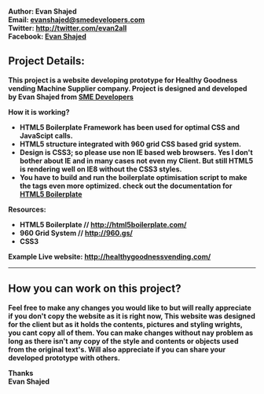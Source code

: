 <b>Author: Evan Shajed<b><br/>
Email: evanshajed@smedevelopers.com<br/>
Twitter: http://twitter.com/evan2all<br/>
Facebook: <a href="http://www.facebook.com/pages/Evan-Shajed/209055945803472">Evan Shajed</a>

Project Details:
------------------------------------------------------
This project is a website developing prototype for Healthy Goodness vending Machine Supplier company. Project is designed and developed by Evan Shajed from <a href="http://smedevelopers.com">SME Developers</a>

<b>How it is working?</b><br/>
- HTML5 Boilerplate Framework has been used for optimal CSS and JavaScipt calls.<br/>
- HTML5 structure integrated with 960 grid CSS based grid system.<br/>
- Design is CSS3; so please use non IE based web browsers. Yes I don't bother about IE and in many cases not even my Client. But still HTML5 is rendering well on IE8 without the CSS3 styles.<br/>
- You have to build and run the boilerplate optimisation script to make the tags even more optimized. check out the documentation for <a href="https://github.com/paulirish/html5-boilerplate/wiki">HTML5 Boilerplate</a>



Resources:
- HTML5 Boilerplate // http://html5boilerplate.com/
- 960 Grid System // http://960.gs/
- CSS3


Example Live website: http://healthygoodnessvending.com/

------------------------------------------------------------

How you can work on this project?
-----------------------------------
Feel free to make any changes you would like to but will really appreciate if you don't copy the website as it is right now, This website was designed for the client but as it holds the contents, pictures and styling wrights, you cant copy all of them. You can make changes without nay problem as long as there isn't any copy of the style and contents or objects used from the original text's. Will also appreciate if you can share your developed prototype with others.

Thanks<br/>
Evan Shajed